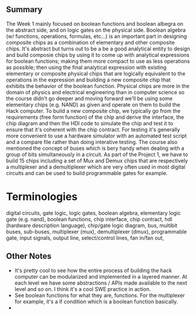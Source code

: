 ## Summary
The Week 1 mainly  focused on boolean functions and boolean albegra on the abstract side, and on logic gates on the physical side.
Boolean algebra (w/ functions, operations, formulas, etc...) is an important part in designing composite chips as a combination of elementary and other composite chips. It's abstract but turns out to be a be a good analytical entity to design and build composie chips by using it to come up with analytical expressions for boolean functions; making them more compact to use as less operations as possible; then using the final analytical expression with existing elementary or composite physical chips that are logically equivalent to the operations in the expression and building a new composite chip that exhibits the behavior of the boolean function.
Physical chips are more in the domain of physics and electrical engineering than in computer science so the course didn't go deeper and moving forward we'll be using some elementary chips (e.g. NAND) as given and operate on them to build the Hack computer.
To build a new composite chip, we typically go from the requirements (free form function) of the chip and derive the interface, the chip diagram and then the HDl code to simulate the chip and test it to ensure that it's coherent with the chip contract. For testing it's generally more convenient to use a hardware simulator with an automated test script and a compare file rather than doing interative testing. The course also mentioned the concept of buses which is bery handy when dealing with a group of bits simultaneously in a circuit.
As part of the Project 1, we have to build 15 chips including a set of Mux and Demux chips that are respectively a multiplexer and a demultiplexer which are very often used in most digital circuits and can be used to build programmable gates for example.

# Terminologies
digital circuits, gate logic, logic gates, boolean algebra, elementary logic gate (e.g. nand), boolean functions,
chip interface, chip contract, hdl (hardware description language), chip/gate logic diagram, bus, multibit buses,
sub-buses, multiplexer (mux), demultiplexer (dmux), programmable gate, input signals, output line, select/control lines, 
fan in/fan out, 



## Other Notes
* It's pretty cool to see how the entire process of building the hack computer can be modularized and implemented in a layered manner. At each level we have some abstractions / APIs made available to the next level and so on. I think it's a cool SWE practice in action.  
* See boolean functions for what they are, functions. For the multiplexer for example, it's a if condition which is a boolean function basically.
* 
